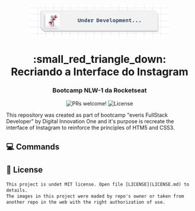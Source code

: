 <h3 align="center">
<img alt="Logo" src="img/in-develop.png" width="75%">
</h3>

<h1 align="center">
:small_red_triangle_down:  Recriando a Interface do Instagram
</h1>

<h3 align="center">
Bootcamp NLW-1 da Rocketseat
</h3>

<p align="center">
  <img src="https://img.shields.io/static/v1?label=PRs&message=welcome&color=7159c1&labelColor=000000" alt="PRs welcome!" />

  <img alt="License" src="https://img.shields.io/static/v1?label=license&message=MIT&color=7159c1&labelColor=000000">
</p>

<p>
This repository was created as part of bootcamp "everis FullStack Developer" by Digital Innovation One and it's purpose is recreate the interface of Instagram to reinforce the principles of HTM5 and CSS3.
</p>

## :computer: Commands

## :small_orange_diamond: License

    This project is undet MIT license. Open file [LICENSE](LICENSE.md) to details. 
    The images in this project were maded by repo's owner or taken from another repo in the web with the right authorization of use.


